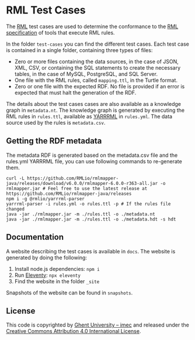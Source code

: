 # RML Test Cases

The [RML](http://rml.io/) test cases are used to determine the conformance to the [RML specification](http://rml.io/spec.html) of tools that execute RML rules.

In the folder `test-cases` you can find the different test cases.
Each test case is contained in a single folder, containing three types of files:

- Zero or more files containing the data sources, in the case of JSON, XML, CSV, or 
containing the SQL statements to create the necessary tables, in the case of MySQL, PostgreSQL, and SQL Server. 
- One file with the RML rules, called `mapping.ttl`, in the Turtle format.
- Zero or one file with the expected RDF. No file is provided if an error is expected that must halt the generation of the RDF.

The details about the test cases cases are also available as a knowledge graph in `metadata.nt`.
The knowledge graph is generated by executing the RML rules in `rules.ttl`, available as [YARRRML](https://w3id.org/yarrrml) in `rules.yml`.
The data source used by the rules is `metadata.csv`.

## Getting the RDF metadata

The metadata RDF is generated based on the metadata.csv file and the rules.yml YARRRML file, you can use following commands to re-generate them.

```shell
curl -L https://github.com/RMLio/rmlmapper-java/releases/download/v6.0.0/rmlmapper-6.0.0-r363-all.jar -o rmlmapper.jar # Feel free to use the latest release at https://github.com/RMLio/rmlmapper-java/releases
npm i -g @rmlio/yarrrml-parser
yarrrml-parser -i rules.yml -o rules.ttl -p # If the rules file changed
java -jar ./rmlmapper.jar -m ./rules.ttl -o ./metadata.nt
java -jar ./rmlmapper.jar -m ./rules.ttl -o ./metadata.hdt -s hdt
```

## Documentation

A website describing the test cases is available in `docs`.
The website is generated by doing the following:

1. Install node.js dependencies: `npm i`
2. Run [Eleventy](http://11ty.io/): `npx eleventy`
3. Find the website in the folder `_site`

Snapshots of the website can be found in `snapshots`.

## License
This code is copyrighted by [Ghent University – imec](http://idlab.ugent.be/) and released under the [Creative Commons Attribution 4.0 International License](http://creativecommons.org/licenses/by/4.0/).
